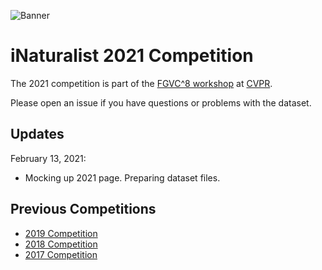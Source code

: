 ![Banner](https://rawgit.com/visipedia/inat_comp/master/2021/assets/banner2019.gif)

# iNaturalist 2021 Competition
The 2021 competition is part of the [FGVC^8 workshop](https://sites.google.com/view/fgvc8/home) at [CVPR](http://cvpr2021.thecvf.com/).

Please open an issue if you have questions or problems with the dataset.

## Updates
February 13, 2021:
  * Mocking up 2021 page. Preparing dataset files. 

## Previous Competitions
* [2019 Competition](../2019/README.md)
* [2018 Competition](../2018/README.md)
* [2017 Competition](../2017/README.md)
